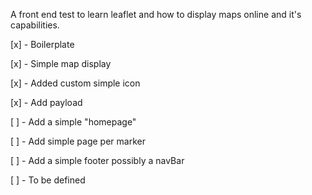 A front end test to learn leaflet and how to display maps online and it's
capabilities.

[x] - Boilerplate

[x] - Simple map display

[x] - Added custom simple icon

[x] - Add payload

[ ] - Add a simple "homepage"

[ ] - Add simple page per marker

[ ] - Add a simple footer possibly a navBar

[ ] - To be defined
